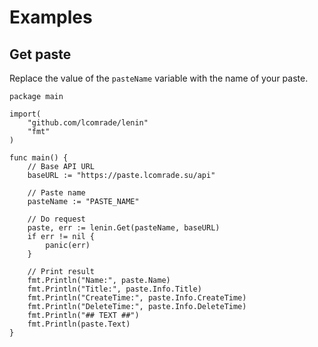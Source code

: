 # Examples
## Get paste
Replace the value of the `pasteName` variable with the name of your paste.

```
package main

import(
	"github.com/lcomrade/lenin"
	"fmt"
)

func main() {
	// Base API URL
	baseURL := "https://paste.lcomrade.su/api"
	
	// Paste name
	pasteName := "PASTE_NAME"

	// Do request
	paste, err := lenin.Get(pasteName, baseURL)
	if err != nil {
		panic(err)
	}

	// Print result
	fmt.Println("Name:", paste.Name)
	fmt.Println("Title:", paste.Info.Title)
	fmt.Println("CreateTime:", paste.Info.CreateTime)
	fmt.Println("DeleteTime:", paste.Info.DeleteTime)
	fmt.Println("## TEXT ##")
	fmt.Println(paste.Text)
}
```
